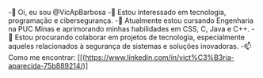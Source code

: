 -👋 Oi, eu sou @VicApBarbosa
-👀 Estou interessado em tecnologia, programação e cibersegurança.
-🌱 Atualmente estou cursando Engenharia na PUC Minas e aprimorando minhas habilidades em CSS, C, Java e C++.
-💞️ Estou procurando colaborar em projetos de tecnologia, especialmente aqueles relacionados à segurança de sistemas e soluções inovadoras.
-📫 Como me encontrar: [[(https://www.linkedin.com/in/vict%C3%B3ria-aparecida-75b889214/)]
<!---
VicApBarbosa/VicApBarbosa is a ✨ special ✨ repository because its `README.md` (this file) appears on your GitHub profile.
You can click the Preview link to take a look at your changes.
--->

